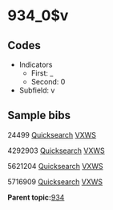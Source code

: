 # 934\_0$v

## Codes

-   Indicators
    -   First: \_
    -   Second: 0
-   Subfield: v

## Sample bibs

24499 [Quicksearch](https://search.library.yale.edu/catalog/24499) [VXWS](http://prodorbis.library.yale.edu:7014/vxws/GetHoldingsService?bibId=24499)

4292903 [Quicksearch](https://search.library.yale.edu/catalog/4292903) [VXWS](http://prodorbis.library.yale.edu:7014/vxws/GetHoldingsService?bibId=4292903)

5621204 [Quicksearch](https://search.library.yale.edu/catalog/5621204) [VXWS](http://prodorbis.library.yale.edu:7014/vxws/GetHoldingsService?bibId=5621204)

5716909 [Quicksearch](https://search.library.yale.edu/catalog/5716909) [VXWS](http://prodorbis.library.yale.edu:7014/vxws/GetHoldingsService?bibId=5716909)

**Parent topic:**[934](../../tags/934/934.md)

